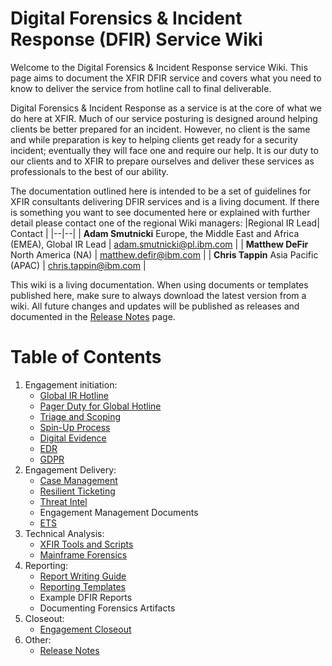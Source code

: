 
# Digital Forensics & Incident Response (DFIR) Service Wiki

Welcome to the Digital Forensics & Incident Response service Wiki. This page aims to document the XFIR DFIR service and covers what you need to know to deliver the service from hotline call to final deliverable. 

Digital Forensics & Incident Response as a service is at the core of what we do here at XFIR. Much of our service posturing is designed around helping clients be better prepared for an incident. However, no client is the same and while preparation is key to helping clients get ready for a security incident; eventually they will face one and require our help. It is our duty to our clients and to XFIR to prepare ourselves and deliver these services as professionals to the best of our ability.

The documentation outlined here is intended to be a set of guidelines for XFIR consultants delivering DFIR services and is a living document. If there is something you want to see documented here or explained with further detail please contact one of the regional Wiki managers:
|Regional IR Lead| Contact  |
|--|--|
| **Adam Smutnicki** Europe, the Middle East and Africa (EMEA), Global IR Lead | adam.smutnicki@pl.ibm.com |
| **Matthew DeFir** North America (NA) | matthew.defir@ibm.com |
| **Chris Tappin** Asia Pacific (APAC) | chris.tappin@ibm.com |


This wiki is a living documentation. When using documents or templates published here, make sure to always download the latest version from a wiki. All future changes and updates will be published as releases and documented in the [Release Notes](Release-Notes) page.


# Table of Contents

1. Engagement initiation:
	- [Global IR Hotline](Global-IR-Hotline)
	- [Pager Duty for Global Hotline](PagerDuty-for-IR-Hotline)
	- [Triage and Scoping](Triage-and-Scoping)
	- [Spin-Up Process](SpinUp)
	- [Digital Evidence](Digital-Evidence)
	- [EDR](Endpoint-Detection-and-Response)
	- [GDPR](GDPR-for-DFIR-Engagements)
4. Engagement Delivery:
	- [Case Management](Case-Management)
	- [Resilient Ticketing](Resilient)
	- [Threat Intel](Threat-Intel-for-IR)
	- Engagement Management Documents
	- [ETS](Engagement-Tracking-Sheet)
3. Technical Analysis:
	- [XFIR Tools and Scripts](XFIR-Tools-and-Scripts)
	- [Mainframe Forensics](Mainframe-Forensics)
5. Reporting:
	- [Report Writing Guide](Report-Writing-Guide)
	- [Reporting Templates](Reporting-Templates)
	- Example DFIR Reports
	- Documenting Forensics Artifacts
6. Closeout:
	- [Engagement Closeout](Engagement-Closeout)
7. Other:
	- [Release Notes](Release-Notes)